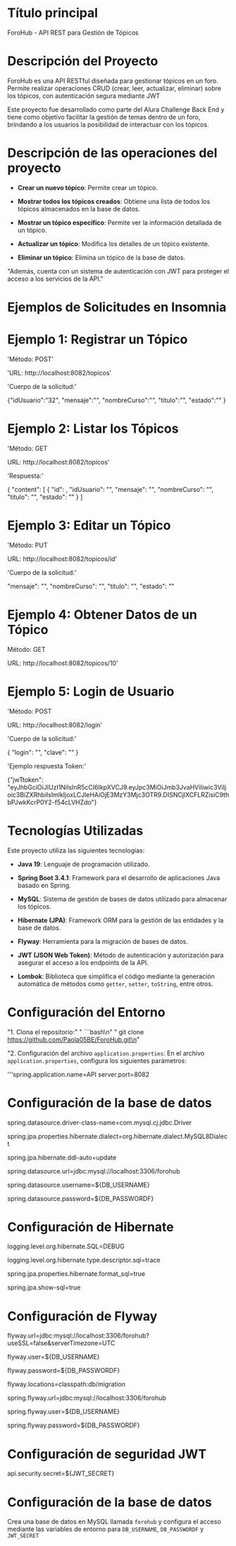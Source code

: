 
# Título principal
ForoHub - API REST para Gestión de Tópicos

# Descripción del Proyecto
ForoHub es una API RESTful diseñada para gestionar tópicos en un foro. 
Permite realizar operaciones CRUD 
(crear, leer, actualizar, eliminar) sobre los tópicos, con autenticación segura mediante JWT

Este proyecto fue desarrollado como parte del Alura Challenge Back End y tiene como objetivo facilitar la 
gestión de temas dentro de un foro, brindando a los usuarios la posibilidad de interactuar con los tópicos.


# Descripción de las operaciones del proyecto

- **Crear un nuevo tópico**: Permite crear un tópico.

- **Mostrar todos los tópicos creados**: Obtiene una lista de todos los tópicos almacenados en la base de datos.

- **Mostrar un tópico específico**: Permite ver la información detallada de un tópico.

- **Actualizar un tópico**: Modifica los detalles de un tópico existente.

- **Eliminar un tópico**: Elimina un tópico de la base de datos.

"Además, cuenta con un sistema de autenticación con JWT para proteger el acceso a los servicios de la API."


# Ejemplos de Solicitudes en Insomnia
# Ejemplo 1: Registrar un Tópico

'Método: POST'

'URL: http://localhost:8082/topicos'

'Cuerpo de la solicitud:'

{"idUsuario":"32",
 "mensaje":"",
"nombreCurso":"",
 "titulo":"",
 "estado":""
}

# Ejemplo 2: Listar los Tópicos

'Método: GET

URL: http://localhost:8082/topicos'

'Respuesta:'

{
	"content": [
		{
			"id": ,
			"idUsuario": "",
			"mensaje": "",
			"nombreCurso": "",
			"titulo": "",
			"estado": ""
		}
  ]

# Ejemplo 3: Editar un Tópico

'Método: PUT

URL: http://localhost:8082/topicos/id'


'Cuerpo de la solicitud:'

 "mensaje": "",
 "nombreCurso": "",
"titulo": "",
"estado": ""

# Ejemplo 4: Obtener Datos de un Tópico

Método: GET

URL: http://localhost:8082/topicos/10'

# Ejemplo 5: Login de Usuario

'Método: POST


URL: http://localhost:8082/login'

'Cuerpo de la solicitud:'

{
 "login": "",
 "clave": ""
 }


'Ejemplo respuesta Token:'

{"jwTtoken": "eyJhbGciOiJIUzI1NiIsInR5cCI6IkpXVCJ9.eyJpc3MiOiJmb3JvaHViIiwic3ViIjoic3BiZXRhbiIsImlkIjoxLCJleHAiOjE3MzY3Mjc3OTR9.DISNCjlXCFLRZisiC9thbPJwkKcrP0Y2-f54cLVHZdo"}

# Tecnologías Utilizadas

Este proyecto utiliza las siguientes tecnologías:

- **Java 19**: Lenguaje de programación utilizado.

- **Spring Boot 3.4.1**: Framework para el desarrollo de aplicaciones Java basado en Spring.

- **MySQL**: Sistema de gestión de bases de datos utilizado para almacenar los tópicos.

- **Hibernate (JPA)**: Framework ORM para la gestión de las entidades y la base de datos.

- **Flyway**: Herramienta para la migración de bases de datos.

- **JWT (JSON Web Token)**: Método de autenticación y autorización para asegurar el acceso a los endpoints de la API.

- **Lombok**: Biblioteca que simplifica el código mediante la generación automática de métodos como `getter`, `setter`, `toString`, entre otros.


# Configuración del Entorno

"1. Clona el repositorio:"
"   ```bash\n"
    "   git clone https://github.com/Paola05BE/ForoHub.git\n"
    
"2. Configuración del archivo `application.properties`:
   En el archivo `application.properties`, configura los siguientes parámetros:


'''spring.application.name=API
server.port=8082

# Configuración de la base de datos
spring.datasource.driver-class-name=com.mysql.cj.jdbc.Driver

spring.jpa.properties.hibernate.dialect=org.hibernate.dialect.MySQL8Dialect

spring.jpa.hibernate.ddl-auto=update

spring.datasource.url=jdbc:mysql://localhost:3306/forohub

spring.datasource.username=${DB_USERNAME}

spring.datasource.password=${DB_PASSWORDF}


# Configuración de Hibernate

logging.level.org.hibernate.SQL=DEBUG

logging.level.org.hibernate.type.descriptor.sql=trace

spring.jpa.properties.hibernate.format_sql=true

spring.jpa.show-sql=true


# Configuración de Flyway

flyway.url=jdbc:mysql://localhost:3306/forohub?useSSL=false&serverTimezone=UTC

flyway.user=${DB_USERNAME}

flyway.password=${DB_PASSWORDF}

flyway.locations=classpath:db/migration

spring.flyway.url=jdbc:mysql://localhost:3306/forohub

spring.flyway.user=${DB_USERNAME}

spring.flyway.password=${DB_PASSWORDF}



# Configuración de seguridad JWT


api.security.secret=${JWT_SECRET}



# Configuración de la base de datos


Crea una base de datos en MySQL llamada `forohub` y configura el acceso mediante las variables de entorno para `DB_USERNAME`, `DB_PASSWORDF` y `JWT_SECRET`


